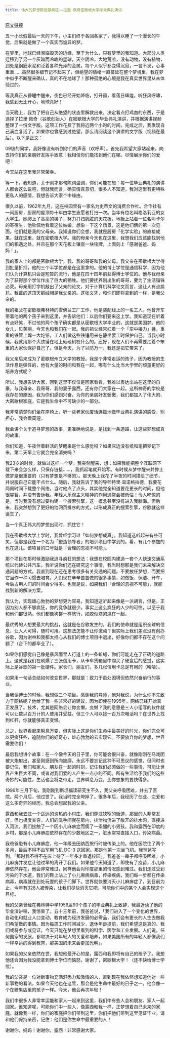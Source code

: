 ```yaml
---
title: 伟大的梦想都足够疯狂——拉里·佩奇密歇根大学毕业典礼演讲
---
```


[原文链接](http://macshuo.com/?p=1105)



五一小长假最后一天的下午，小主们终于各回各家了，我得以睡了一个漫长的午觉，后果就是做了一个真实而诡异的梦。

在梦里，地球已经濒临毁灭的边缘，至于为什么，只有梦里的我知道。大部分人类迁移到了另一个灰暗而冷峻的星球，天空阴冷，大地荒凉，没有动物，没有植物，到处是钢筋水泥和泛着各种光泽的金属。每个人似乎都变得沉寂，一言不发，心事重重……虽然很多细节记不起来了，但绝望的情绪一直蔓延在整个梦境里，我在梦中似乎不断醒来确认，真的不在地球了！那种孤绝的心境是我在真实世界里从未体验过的。

等我真正从昏睡中醒来，夜色已经开始降临，打开窗，看落日辉煌，听狂风呼啸，我感到无比开心，地球真好！

当天晚上，我为了把自己从绝望的状态里解救出来，决定看点打鸡血的东西，于是选择了拉里·佩奇（谷歌创始人）在密歇根大学的毕业典礼演讲，并根据演讲视频整理了一份文字版。这项工作花费了我将近两个小时的时间，完成之后，我发现自己满血复活了。如果你也曾感到过绝望，那么请阅读这个演讲的文字版（视频在最后）。以下是正文：


09级的同学，我好像没有听到你们的声音（欢呼声）。首先我希望大家站起来，向支持你们的亲朋好友挥手致意！我相信你们能找到他们在哪。尽情展示你们的爱吧！

今天站在这里我非常荣幸。

等一下，我知道，关于刚才那句陈词滥调，你们可能在想：每一位毕业典礼的演讲人都会这么说吧，但就我而言，确实情真意切，很多人不知道，我对这里有更特殊更私人的感情，我想告诉大家个中缘由。

很久以前，1962年九月，这座校园里有一家名为史蒂文的消费合作社。合作社有一间厨房，厨房的屋顶每十年由学生志愿者打扫一次。当年有位名叫格洛莉亚的女大学生，她爬上了高高的梯子，努力打扫肮脏的天花板，地板上站着一位名叫卡尔的寄宿生，他钦佩地看着这位姑娘。想象一下这个场景，这是他们俩的第一次见面。他们就是我的父母亲。我知道你们会想，我就是厨房「化学实验」的直接成果，就在这里，就在密歇根大学。我的母亲今天也在这里，我想我们应该能找到他们的相遇之处，并且在那个天花板上镶嵌一块铭牌，上面刻上「感谢爸爸、妈妈！」。

我的家人上的都是密歇根大学，我、我的哥哥和我的父母。我父亲在密歇根大学得到批量折扣，他的三个半学位都是在这里拿的。他的博士学位是通信科学，因为他们认为计算机只会是短暂的流行，他是在四十四年前获得博士学位的。他与我母亲为了获得那个学位作出了巨大的牺牲。他们要抚养刚出生的哥哥，要为了生活锱铢必究。母亲用打字机敲出了父亲的论文，对于计算机科学论文而言，这让人有点尴尬。我戴的这顶天鹅绒帽是我父亲的。这张文凭，和你们即将拿到的一样，是我父亲的。

我的祖父在密歇根弗林特的雪佛兰工厂工作，他是装配线上的一名工人。他曾开车带着他的两个孩子来到这里，并告诉他们：以后你们要来这上学。我知道现在听着有点好笑，不过他的两个孩子确实都是从密歇根大学毕业的，这就是美国梦。他的女儿，贝芙丽，今天也和我们在一起。我的祖父经常扛着一个「空中接力」锤，重重的铁管上焊一大坨铅，工人们做这些铁锤用来在静坐罢工时保护自己。当我小时候，我就用那个大铁锤在地上砸砸树桩什么的。还好，现在人们不再需要扛着个笨重的大家伙保护自己了。但是今天，为了以防万一，我还是把它带来了。

我父亲后来成为了密歇根州立大学的教授。我是个非常走运的孩子，因为教授的生活作息是弹性的，他有大量的时间和我在一起，哪有什么比当大学里的顽童更好的培养方式呢？

所以，我想告诉大家，回到这里不仅仅是回家看看，我难以表达出站在这里的自豪，与我母亲、我哥哥、我的妻子露西，还有你们大家在一起。这所神奇的学校是我存在的原因，我为你们感到兴奋，为你的亲朋好友骄傲，我们都加入了伟大的、大密歇根家庭，它是我生命中不可缺少的一部分。

我非常清楚你们坐在座椅上，听一些老家伙废话连篇地做毕业典礼演讲的感受，别担心，我会很简短。

我会讲个关于追寻梦想的故事，更准确地说是，是找到一条道路，让这些梦想成真的故事。

你们知道，午夜伴着鲜活的梦醒来是什么感觉吗？如果床边没有纸和笔把梦记下来，第二天早上它就会完全消失吗？

我23岁的时候，就做过这样一个梦。我突然醒来，想：如果我能把整个互联网下载下来会怎么样，只保存链接……，我抓起笔就开始写。有时候从梦中醒来并停止做梦是很重要的（只有梦想是不够的）。那天晚上我花了半夜的时间描绘了细节，并说服自己它能干点什么。随后，我就告诉了我的导师特里·温诺格拉德，我要花两周时间下载整个网络。当时他点了点头，其实他完全知道要花更长的时间，但他很睿智，并没有告诉我。年轻人乐观主义精神的作用通常会被低估！令人吃惊的是，当时我没有想过要构建一个搜索引擎，这一概念甚至没有进入我脑海。但后来，我突然想到了更好的给网页排序的方式，以形成真正的搜索引擎，谷歌就这样诞生了。

当一个真正伟大的梦想出现时，抓住它！

我在密歇根大学上学时，我曾经学习过「如何梦想成真」。我知道这听起来有些可笑，但那是我在一个名为「塑造领导者」的培训项目中学到的。看，有几个参加的也在这儿。该项目的口号就是「合理的忽视不可能」。

那个项目在那时候激励我追寻疯狂的想法：我想在校园内建造一套个人快速交通系统以代替公共汽车。我听说你们还在研究这个事情，我当时想那是我们未来解决交通问题的方式。我直到现在还在思考很多有关交通的问题。不要放任梦想，而要把它当作一种习惯去培育。人们现在辛辛苦苦做的很多事情，如做饭、保洁、开车，今后占用人们的时间会少得多。也就是说，如果我们「合理的忽视不可能」，就能找到新的解决方案。

我认为，实现雄心勃勃的梦想更为容易，我知道这听起来像是一派胡言，但是，正因为别人都不够疯狂，你的竞争就很少。事实上这么疯狂的人少的可怜，以至于我和他们都很熟。他们都像狗群一样旅行，如胶似漆的混在一起。

最优秀的人想要最大的挑战，这就是在谷歌发生的。我们的使命就是组织全球的信息，让人人可得，随时可用。这想法怎能不让你激动？但实际上我们差点没有创办谷歌，因为谢林和我都太担心从我们的博士项目中退出，好像你们都不存在这个问题了（台下的都毕业了）。

如果你们感觉自己像是暴风雨里人行道上的一条蚯蚓，你们可能走在了正确的道路上。这就是我们在刷爆了三张信用卡，从卡车货箱里中购买了硬盘后的感觉，这实际上是谷歌的第一批硬件。家长们，朋友们，多几张信用卡总是有用的（哈哈）。

如果用一句话总结如何改变世界，那就是：致力于虽处困境但依然兴奋前行的事业。

当我读博士的时候，我想做三个项目。感谢我的导师，他对我说，为什么你不先致力于网络呢？他给了我一些非常好的建议，因为即使在1995年，网络已经开始真正发展了。技术，尤其是网络会让你变懒。变懒？我的意思是三人小组写的软件就可以让数以百万计的人使用并受益，但三个人可以接一百万次电话吗？在世界上找到杠杆，你就能够真正变懒。

总之，世界看起来瞬息万变，但实际上这是你们生命中最美好的时光，你们完全可以更疯狂些，追随你们的好奇心，雄心勃勃的去实现它。不要放弃你的梦想，世界需要你们！

最后我想讲个故事：在一个像今天的日子里，你可能会很兴奋，就像刚刚在马戏团被大炮射出，甚至刚感到所向披靡，永远不要忘记这种不可思议的感觉，但同时也要记住，我们和家人、朋友在一起的时刻，记住我们必须做的一些事情，可能让世界产生巨大不同，或者对我们爱的人产生一点小的不同。所有生活给予我们的这些奇妙的可能性，生活也会将之带走。世界瞬息万变，比你想象的要快得多。

1996年三月下旬，我刚刚到斯坦福读研究生不久，我父亲呼吸困难，并去了医院。两个月后，他过世了。我当时完全垮掉了。很多年后，我经历了创业、恋爱和这么多奇异的经历，我总会想起我的父亲。

露西和我去过一个遥远的炎热的小村庄，我们穿过狭窄的街道，那里的人非常友好，但也极度贫穷。人们的洗手间就在房内，排泄物流进了敞开的排水沟，直接进入河流。我们接触了一个因小儿麻痹症而瘸了一条腿的小男孩。我和露西在印度的乡村，那是小儿麻痹症依然存在的少数地区之一，脏水常常直接入口，传染病菌。

我爸爸患有小儿麻痹症，他一年级去田纳西旅行时被传染上的。他在医院住了两个多月，最后不得不由军用飞机 DC-3 送回家。那是他第一次坐飞机。我爸爸写到，「那时我不得不在床上待了一年多才重返校园」。我爸爸一辈子都呼吸困难，小儿麻痹并发症让他过早的离开了我们。如果他今天知道了，即使有了疫苗，小儿麻痹依然存在，他会非常难过，同样他会对印度那里的情况感到难过。我们走过受到污染的下水道，我们的鞋上沾上了小儿麻痹病毒，传染疾病，我们每一步都在传染病毒，病毒就在到处玩耍的孩子们脚下。世界就快要消灭小儿麻痹症了，到目前为止，今年有328人被传染，让我们尽快消灭它吧，可能你们中的某个人会实现这个目标。

我的父亲曾经在弗林特中学1956届90个孩子的毕业典礼上致辞，我最近读了他的毕业演讲稿，我惊呆了。五十三年前，我爸爸说，「我们进入了一个变化的世界，自动化和就业人口变动，教育成为经济发展的必需品，我们会有更长的人生去做我们希望做的事情。因为每周工作时间减少，退休年龄提前，我们希望这是真的。我们或将参与或见证，今天只能在梦想里看到的科学、医学和工业发展。人们说，任何国家的发展，都取决于对年轻人的关爱和培养，如果美国所有的年轻人都像我们一样幸运的得到教育，那美国的未来会更加光明」。

如果我的父亲依然在世，我想他最开心的是，露西和我即将有自己的孩子了。我想他还会因为我没能拿到博士学位而恼怒，谢谢了，密歇根大学！（还不快给博士学位）。

我的父亲是一位对新事物充满洞悉力和激情的人，直到现在我依然想知道他对一些新事物的看法。如果今天他也在这里，那会是他生命中最好的日子之一，他会像一个在糖果店里的孩子一样。今天，他会再次年轻！

我们中很多人非常幸运能和家人一起来到这里，我们中有些人会和朋友、家人一起回家。谁知道呢，可能你们中一些人，像露西和我一样，正梦想着自己未来的家庭。就像我一样，你们的家庭把你们带到这里，你们把他们带到这里见证毕业，请和他们保持亲密，记住：他们是你生命中最重要的人！

谢谢你，妈妈！谢谢你，露西！非常感谢大家。